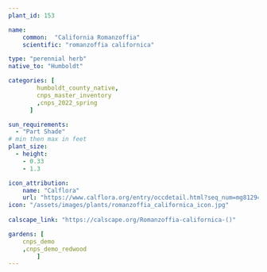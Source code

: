 ```yaml
---
plant_id: 153 

name: 
    common:  "California Romanzoffia"  
    scientific: "romanzoffia californica" 

type: "perennial herb"
native_to: "Humboldt"

categories: [
        humboldt_county_native,
        cnps_master_inventory
        ,cnps_2022_spring
      ]

sun_requirements:
  - "Part Shade"
# min then max in feet
plant_size:
  - height: 
    - 0.33 
    - 1.3

icon_attribution: 
    name: "Calflora"
    url: "https://www.calflora.org/entry/occdetail.html?seq_num=mg81294"
icon: "/assets/images/plants/romanzoffia_californica_icon.jpg"
 
calscape_link: "https://calscape.org/Romanzoffia-californica-()"

gardens: [
    cnps_demo
    ,cnps_demo_redwood
        ]
---
```

